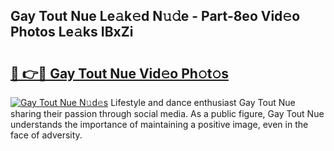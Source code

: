 ## Gay Tout Nue Le𝚊k𝚎d N𝚞𝚍e - Part-8eo Vid𝚎o Photos Le𝚊ks IBxZi

# <h2><a href="http://fb5xk70.evod.top/?m=Gay+Tout+Nue">🔗 👉🔴 Gay Tout Nue Vid𝚎o Ph𝚘t𝚘s</a></h2>

[![Gay Tout Nue N𝚞d𝚎s](https://i.imgur.com/8V9OHl7.gif)](http://fb5xk70.evod.top/?m=Gay+Tout+Nue)
Lifestyle and dance enthusiast Gay Tout Nue sharing their passion through social media. As a public figure, Gay Tout Nue understands the importance of maintaining a positive image, even in the face of adversity. 
